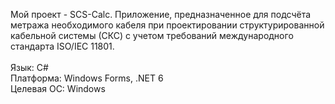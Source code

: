 Мой проект - SCS-Calc. Приложение, предназначенное для подсчёта метража необходимого кабеля при проектировании структурированной кабельной системы (СКС) с учетом требований международного стандарта ISO/IEC 11801.<br><br>
Язык: C#<br>
Платформа: Windows Forms, .NET 6<br>
Целевая ОС: Windows
